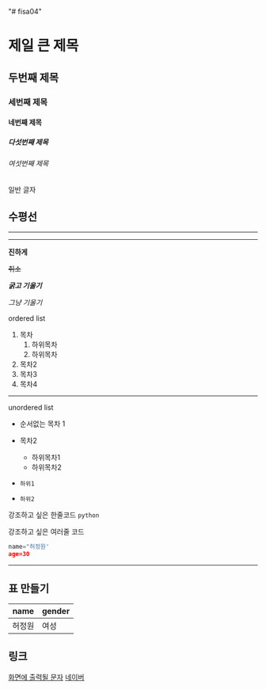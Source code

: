 "# fisa04" 
# 제일 큰 제목
## 두번째 제목
### 세번째 제목
#### 네번째 제목
##### 다섯번째 제목
###### 여섯번째 제목
일반 글자

수평선
---
<hr>

***

**진하게**

~~취소~~

***굵고 기울기***

*그냥 기울기*

ordered list
1. 목차
    1. 하위목차
    2. 하위목차
2. 목차2
3. 목차3
4. 목차4

***

unordered list
- 순서없는 목차 1
- 목차2
     - 하위목차1
     - 하위목차2


  
-     하위1
-     하위2

강조하고 싶은 한줄코드 `python`

강조하고 싶은 여러줄 코드
``` python
name="허정원'
age=30
```

***

## 표 만들기

|  name  |   gender  |
|--------|----------|
| 허정원 | 여성 |


## 링크

[화면에 출력될 문자](링크)
[네이버](https://www.naver.com/)
